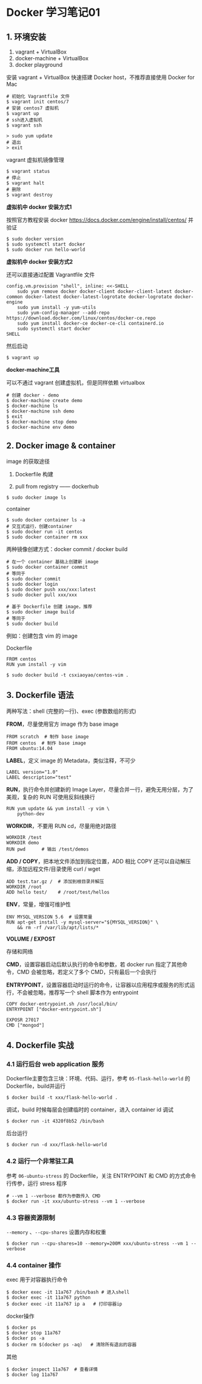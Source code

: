 # Docker 学习笔记01

## 1. 环境安装

1. vagrant + VirtualBox
2. docker-machine + VirtualBox
3. docker playground

安装 vagrant + VirtualBox 快速搭建 Docker host，不推荐直接使用 Docker for Mac

```
# 初始化 Vagrantfile 文件
$ vagrant init centos/7
# 安装 centos7 虚拟机
$ vagrant up
# ssh进入虚拟机
$ vagrant ssh

> sudo yum update
# 退出
> exit
```

vagrant 虚拟机镜像管理

```
$ vagrant status
# 停止
$ vagrant halt
# 删除
$ vagrant destroy
```

**虚拟机中 docker 安装方式1**

按照官方教程安装 docker <https://docs.docker.com/engine/install/centos/> 并验证

```
$ sudo docker version
$ sudo systemctl start docker
$ sudo docker run hello-world
```

**虚拟机中 docker 安装方式2**

还可以直接通过配置 Vagrantfile 文件

```Shell
config.vm.provision "shell", inline: <<-SHELL
    sudo yum remove docker docker-client docker-client-latest docker-common docker-latest docker-latest-logrotate docker-logrotate docker-engine
    sudo yum install -y yum-utils
    sudo yum-config-manager --add-repo https://download.docker.com/linux/centos/docker-ce.repo
    sudo yum install docker-ce docker-ce-cli containerd.io
    sudo systemctl start docker
SHELL
```

然后启动
```
$ vagrant up
```

**docker-machine工具**

可以不通过 vagrant 创建虚拟机，但是同样依赖 virtualbox

```
# 创建 docker - demo
$ docker-machine create demo
$ docker-machine ls
$ docker-machine ssh demo
$ exit
$ docker-machine stop demo
$ docker-machine env demo
```

## 2. Docker image & container

image 的获取途径

1. Dockerfile 构建

2. pull from registry —— dockerhub

```
$ sudo docker image ls
```

container

```
$ sudo docker container ls -a
# 交互式运行，创建container
$ sudo docker run -it centos
$ sudo docker container rm xxx
```

两种镜像创建方式：docker commit / docker build
```
# 在一个 container 基础上创建新 image
$ sudo docker container commit
# 等同于
$ sudo docker commit
$ sudo docker login
$ sudo docker push xxx/xxx:latest
$ sudo docker pull xxx/xxx

# 基于 Dockerfile 创建 image，推荐
$ sudo docker image build
# 等同于
$ sudo docker build
```

例如：创建包含 vim 的 image

Dockerfile

```
FROM centos
RUN yum install -y vim
```

```
$ sudo docker build -t csxiaoyao/centos-vim .
```

## 3. Dockerfile 语法

两种写法：shell (完整的一行)、exec (参数数组的形式)

**FROM**，尽量使用官方 image 作为 base image

```
FROM scratch  # 制作 base image
FROM centos  # 制作 base image
FROM ubuntu:14.04
```

**LABEL**，定义 image 的 Metadata，类似注释，不可少

```
LABEL version="1.0"
LABEL description="test"
```

**RUN**，执行命令并创建新的 Image Layer，尽量合并一行，避免无用分层，为了美观，复杂的 RUN 可使用反斜线换行

```
RUN yum update && yum install -y vim \
    python-dev
```

**WORKDIR**，不要用 RUN cd，尽量用绝对路径

```
WORKDIR /test
WORKDIR demo
RUN pwd      # 输出 /test/demos
```

**ADD / COPY**，把本地文件添加到指定位置，ADD 相比 COPY 还可以自动解压缩，添加远程文件/目录使用 curl / wget

```
ADD test.tar.gz /  # 添加到根目录并解压
WORKDIR /root
ADD hello test/    # /root/test/hellos
```

**ENV**，常量，增强可维护性

```
ENV MYSQL_VERSION 5.6  # 设置常量
RUN apt-get install -y mysql-server="${MYSQL_VERSION}" \
    && rm -rf /var/lib/apt/lists/*
```

**VOLUME / EXPOST**

存储和网络

**CMD**，设置容器启动后默认执行的命令和参数，若 docker run 指定了其他命令，CMD 会被忽略，若定义了多个 CMD，只有最后一个会执行

**ENTRYPOINT**，设置容器启动时运行的命令，让容器以应用程序或服务的形式运行，不会被忽略，推荐写一个 shell 脚本作为 entrypoint

```
COPY docker-entrypoint.sh /usr/local/bin/
ENTRYPOINT ["docker-entrypoint.sh"]

EXPOSR 27017
CMD ["mongod"]
```

## 4. Dockerfile 实战

### 4.1 运行后台 web application 服务

Dockerfile主要包含三块：环境、代码、运行，参考 `05-flask-hello-world` 的 Dockerfile，build并运行

```
$ docker build -t xxx/flask-hello-world .
```

调试，build 时候每层会创建临时的 container，进入 container id 调试

```
$ docker run -it 4320f8b52 /bin/bash
```

后台运行

```
$ docker run -d xxx/flask-hello-world
```

### 4.2 运行一个非常驻工具 

参考 `06-ubuntu-stress` 的 Dockerfile，关注 ENTRYPOINT 和 CMD 的方式命令行传参，运行 stress 程序

```
# --vm 1 --verbose 都作为参数传入 CMD
$ docker run -it xxx/ubuntu-stress --vm 1 --verbose
```

### 4.3 容器资源限制

`--memory` 、`--cpu-shares` 设置内存和权重

```
$ docker run --cpu-shares=10 --memory=200M xxx/ubuntu-stress --vm 1 --verbose
```

### 4.4 container 操作

exec 用于对容器执行命令

```
$ docker exec -it 11a767 /bin/bash # 进入shell
$ docker exec -it 11a767 python
$ docker exec -it 11a767 ip a   # 打印容器ip
```

docker操作

```
$ docker ps
$ docker stop 11a767
$ docker ps -a
$ docker rm $(docker ps -aq)   # 清除所有退出的容器
```

其他

```
$ docker inspect 11a767  # 查看详情
$ docker log 11a767
```

